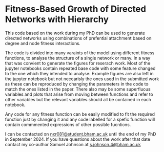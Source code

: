 # Fitness-Based Growth of Directed Networks with Hierarchy


This code based on the work during my PhD can be used to generate directed networks using combinations of prefential attachment based on degree and node fitness interactions. 

The code is divided into many varaints of the model using different fitness functions, to analyse the structure of a single network or many. In a way that was convient to generate the figures for reserach work. Most of the jupyter notebooks contain repeated base code with some feature changed to the one which they intended to analyse. Example figures are also left in the jupyter notebook but not neccarisly the ones used in the submitted work as these can be reproduced by changing the parameters in the code to match the ones listed in the paper. There also may be some superfluous variables and plots that arise from moving between functions and refer to other variables but the relevant variables should all be contained in each notebook. 


Any code for any fitness function can be easily modified to fit the required function just by changing it and any code labelled for a spefic function will contain commmented expressions of other possible fucntions.

I can be contacted on nxr081@student.bham.ac.uk until the end of my PhD in September 2024. If you have questions about the work after that date contact my co-author Samuel Johnson at s.johnson.4@bham.ac.uk 
